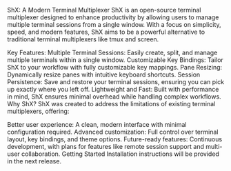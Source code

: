 ShX: A Modern Terminal Multiplexer
ShX is an open-source terminal multiplexer designed to enhance productivity by allowing users to manage multiple terminal sessions from a single window. With a focus on simplicity, speed, and modern features, ShX aims to be a powerful alternative to traditional terminal multiplexers like tmux and screen.

Key Features:
Multiple Terminal Sessions: Easily create, split, and manage multiple terminals within a single window.
Customizable Key Bindings: Tailor ShX to your workflow with fully customizable key mappings.
Pane Resizing: Dynamically resize panes with intuitive keyboard shortcuts.
Session Persistence: Save and restore your terminal sessions, ensuring you can pick up exactly where you left off.
Lightweight and Fast: Built with performance in mind, ShX ensures minimal overhead while handling complex workflows.
Why ShX?
ShX was created to address the limitations of existing terminal multiplexers, offering:

Better user experience: A clean, modern interface with minimal configuration required.
Advanced customization: Full control over terminal layout, key bindings, and theme options.
Future-ready features: Continuous development, with plans for features like remote session support and multi-user collaboration.
Getting Started
Installation instructions will be provided in the next release.

